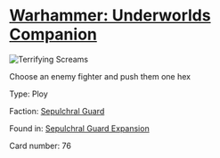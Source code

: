 # [Warhammer: Underworlds Companion](https://guidokessels.github.io/wh-underworlds)

  

![Terrifying Screams](https://warhammerunderworlds.com/wp-content/uploads/sites/6/2017/12/076_ENG-Terrifying-Screams.png)

Choose an enemy fighter and push them one hex

Type: Ploy

Faction: [Sepulchral Guard](https://guidokessels.github.io/wh-underworlds/factions/sepulchral-guard)

Found in: [Sepulchral Guard Expansion](https://guidokessels.github.io/wh-underworlds/locations/sepulchral-guard-expansion)

Card number: 76
